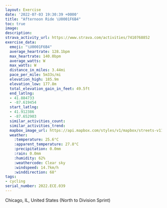 ```yaml
---
layout: Exercise
date: '2022-07-03 19:30:39 +0000'
title: "Afternoon Ride \U0001F6B4"
toc: true
image:
description:
strava_activity_url: https://www.strava.com/activities/7410768852
exercise_data:
  emoji: "\U0001F6B4"
  average_heartrate: 128.1bpm
  max_heartrate: 140.0bpm
  average_watts: W
  max_watts: W
  distance_in_miles: 3.44mi
  pace_per_mile: 5m33s/mi
  elevation_high: 185.9m
  elevation_low: 177.8m
  total_elevation_gain_in_feet: 49.5ft
  end_latlng:
  - 41.884733
  - -87.619454
  start_latlng:
  - 41.912386
  - -87.652903
  similar_activities_count:
  similar_activities_trend:
  mapbox_image_url: https://api.mapbox.com/styles/v1/mapbox/streets-v11/static/path-5+787af2-1.0(k_y~Ftu~uONPd%40HLGRA%60%40K%3Fo%40G_B%3F%7BF%40%5DVQAUN%5DVWLQ%60%40o%40%40IpAsApB%7BCDMfA%7DAXk%40PSN%5B%5Ce%40JIZw%40JKf%40q%40N%5BTWDMTUDO%7C%40gADK%60%40g%40BIDABOJK%5Cu%40lBqC~%40_BZa%40vA_Cn%40%7D%40Vc%40JKXg%40JGjAyBfA%7BAn%40aAJIh%40u%40%5Cu%40TUNY%60A%7BAN%5BZc%40FO%40y%40QsG%40MLOFEVEfBMxAGh%40%40LCL%40%5CE%60%40%40jAA%5CBpAGbFCn%40CbAKL%3FNBFC%60%40%3FT%40z%40%3FD%3FLHFG%40FLCX%3FHBVAL%40bBEHC%5E%40vAENBf%40E~AALB%3FHJ%40t%40IdCAZCp%40Mz%40CHMJg%40%40M%40uD%40_%40I%5BH%7D%40%3Fm%40BWGUD%5BCKDo%40DMGq%40EqB%40_%40Ao%40Em%40Ak%40Dk%40Am%40BKE%7D%40%40u%40BG%40_%40CCDSIu%40%3Fs%40Eu%40A%7BAAE%40OUUJ%5DAeCBSDKCQHs%40%3Fi%40GEXF%5EERFd%40DEDDDDWx%40ML%40JAHDj%40%40vBGNFLAVCJGFBBCDBDOl%40%40XCL%40VAPCJKh%40%3Fn%40DFGj%40%40XCZ%40hCAVDJFFFLFp%40%40b%40ALGJ%3FLIFKF%3F%5CF%5C%3FRFj%40FdAFZARFA%40V%40%7C%40EVATBd%40It%40%3Fj%40IH%3FNBHAF%40DAKYCk%40S%40%3FKB%3FDu%40BEBYCg%40Bc%40FMFGCIECBMACD%40GHDC%40GCG%40UC_%40GMEg%40GiAGAEQCm%40%3FKFG%3Fs%40HIKIO%7D%40VY%40yACeACUKW%3Fe%40CG%3FkAVVB%5BDADOHCv%40ARCNMHSBSHGBGZGJ%5DR%3FALOf%40%3FGIK%3F%40RYFc%40HQ%40KC%5B%3Fy%40BqAGk%40Bu%40CS%3F%5DBYCODIEu%40EO%3FYMA%3FBD%3F),pin-s-s+e5b22e(-87.65291,41.91238),pin-s-f+89ae00(-87.61945999999986,41.88472999999994)/auto/800x800?access_token=pk.eyJ1Ijoiam9zaGJlY2ttYW4iLCJhIjoiY205eWR2aDd1MWZ6djJrbXc4a3M0bWZleiJ9.XiG9OWkNcZk2QzjJbxLB4A
  weather:
    :temperature: 25.6°C
    :apparent_temperature: 27.8°C
    :precipitation: 0.0mm
    :rain: 0.0mm
    :humidity: 62%
    :weathercode: Clear sky
    :windspeed: 14.7km/h
    :winddirection: 68°
tags:
- cycling
serial_number: 2022.ECE.039
---
```

Chicago, IL, United States (North to Division Sprint)
